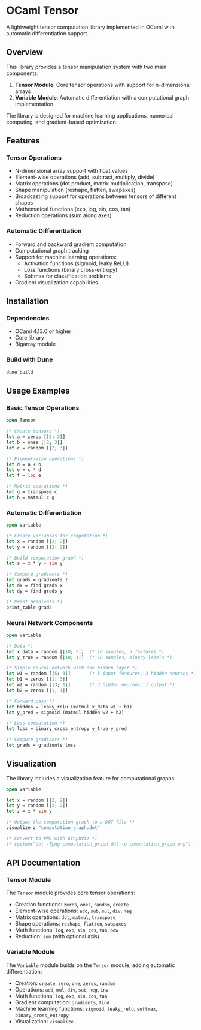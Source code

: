 # OCaml Tensor

A lightweight tensor computation library implemented in OCaml with automatic differentiation support.

## Overview

This library provides a tensor manipulation system with two main components:

1. **Tensor Module**: Core tensor operations with support for n-dimensional arrays
2. **Variable Module**: Automatic differentiation with a computational graph implementation

The library is designed for machine learning applications, numerical computing, and gradient-based optimization.

## Features

### Tensor Operations

- N-dimensional array support with float values
- Element-wise operations (add, subtract, multiply, divide)
- Matrix operations (dot product, matrix multiplication, transpose)
- Shape manipulation (reshape, flatten, swapaxes)
- Broadcasting support for operations between tensors of different shapes
- Mathematical functions (exp, log, sin, cos, tan)
- Reduction operations (sum along axes)

### Automatic Differentiation

- Forward and backward gradient computation
- Computational graph tracking
- Support for machine learning operations:
  - Activation functions (sigmoid, leaky ReLU)
  - Loss functions (binary cross-entropy)
  - Softmax for classification problems
- Gradient visualization capabilities

## Installation

### Dependencies

- OCaml 4.13.0 or higher
- Core library
- Bigarray module

### Build with Dune

```bash
dune build
```

## Usage Examples

### Basic Tensor Operations

```ocaml
open Tensor

(* Create tensors *)
let a = zeros [|2; 3|]
let b = ones [|2; 3|]
let c = random [|2; 3|]

(* Element-wise operations *)
let d = a + b
let e = c * d
let f = log e

(* Matrix operations *)
let g = transpose c
let h = matmul c g
```

### Automatic Differentiation

```ocaml
open Variable

(* Create variables for computation *)
let x = random [|2; 2|]
let y = random [|2; 2|]

(* Build computation graph *)
let z = x * y + sin y

(* Compute gradients *)
let grads = gradients z
let dx = find grads x
let dy = find grads y

(* Print gradients *)
print_table grads
```

### Neural Network Components

```ocaml
open Variable

(* Data *)
let x_data = random [|10; 5|]  (* 10 samples, 5 features *)
let y_true = random [|10; 1|]  (* 10 samples, binary labels *)

(* Simple neural network with one hidden layer *)
let w1 = random [|5; 3|]       (* 5 input features, 3 hidden neurons *)
let b1 = zeros [|1; 3|]
let w2 = random [|3; 1|]       (* 3 hidden neurons, 1 output *)
let b2 = zeros [|1; 1|]

(* Forward pass *)
let hidden = leaky_relu (matmul x_data w1 + b1)
let y_pred = sigmoid (matmul hidden w2 + b2)

(* Loss computation *)
let loss = binary_cross_entropy y_true y_pred

(* Compute gradients *)
let grads = gradients loss
```

## Visualization

The library includes a visualization feature for computational graphs:

```ocaml
open Variable

let x = random [|2; 2|]
let y = random [|2; 2|]
let z = x * sin y

(* Output the computation graph to a DOT file *)
visualize z "computation_graph.dot"

(* Convert to PNG with GraphViz *)
(* system("dot -Tpng computation_graph.dot -o computation_graph.png") *)
```

## API Documentation

### Tensor Module

The `Tensor` module provides core tensor operations:

- Creation functions: `zeros`, `ones`, `random`, `create`
- Element-wise operations: `add`, `sub`, `mul`, `div`, `neg`
- Matrix operations: `dot`, `matmul`, `transpose`
- Shape operations: `reshape`, `flatten`, `swapaxes`
- Math functions: `log`, `exp`, `sin`, `cos`, `tan`, `pow`
- Reduction: `sum` (with optional axis)

### Variable Module

The `Variable` module builds on the `Tensor` module, adding automatic differentiation:

- Creation: `create`, `zero`, `one`, `zeros`, `random`
- Operations: `add`, `mul`, `div`, `sub`, `neg`, `inv`
- Math functions: `log`, `exp`, `sin`, `cos`, `tan`
- Gradient computation: `gradients`, `find`
- Machine learning functions: `sigmoid`, `leaky_relu`, `softmax`, `binary_cross_entropy`
- Visualization: `visualize`

